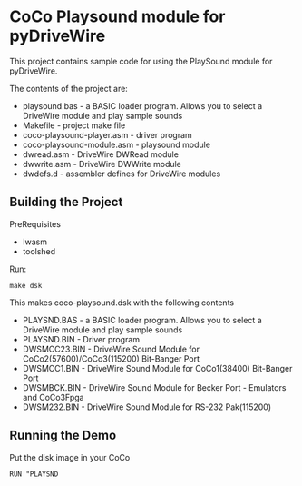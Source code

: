 # CoCo Playsound module for pyDriveWire
This project contains sample code for using the PlaySound module for pyDriveWire.  

The contents of the project are:

* playsound.bas - a BASIC loader program.  Allows you to select a DriveWire module and play sample sounds
* Makefile - project make file
* coco-playsound-player.asm - driver program
* coco-playsound-module.asm - playsound module
* dwread.asm - DriveWire DWRead module
* dwwrite.asm - DriveWire DWWrite module
* dwdefs.d - assembler defines for DriveWire modules

## Building the Project

PreRequisites
* lwasm
* toolshed

Run: 

    make dsk
    
This makes coco-playsound.dsk with the following contents

* PLAYSND.BAS - a BASIC loader program.  Allows you to select a DriveWire module and play sample sounds
* PLAYSND.BIN - Driver program
* DWSMCC23.BIN - DriveWire Sound Module for CoCo2(57600)/CoCo3(115200) Bit-Banger Port
* DWSMCC1.BIN - DriveWire Sound Module for CoCo1(38400) Bit-Banger Port
* DWSMBCK.BIN - DriveWire Sound Module for Becker Port - Emulators and CoCo3Fpga
* DWSM232.BIN - DriveWire Sound Module for RS-232 Pak(115200)

## Running the Demo

Put the disk image in your CoCo

    RUN "PLAYSND
    
